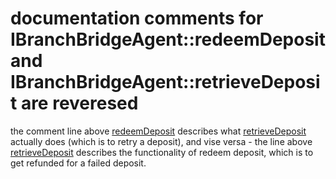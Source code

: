 # documentation comments for IBranchBridgeAgent::redeemDeposit and IBranchBridgeAgent::retrieveDeposit are reveresed

the comment line above [redeemDeposit](https://github.com/code-423n4/2023-09-maia/blob/f5ba4de628836b2a29f9b5fff59499690008c463/src/interfaces/IBranchBridgeAgent.sol#L270C19-L270C19) describes what [retrieveDeposit](https://github.com/code-423n4/2023-09-maia/blob/f5ba4de628836b2a29f9b5fff59499690008c463/src/BranchBridgeAgent.sol#L422) actually does (which is to retry a deposit), and vise versa - the line above [retrieveDeposit](https://github.com/code-423n4/2023-09-maia/blob/f5ba4de628836b2a29f9b5fff59499690008c463/src/interfaces/IBranchBridgeAgent.sol#L263) describes the functionality of redeem deposit, which is to get refunded for a failed deposit.